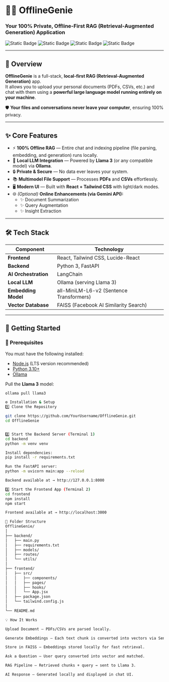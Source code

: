 # 🧞‍♂️ OfflineGenie  
### Your 100% Private, Offline-First RAG (Retrieval-Augmented Generation) Application  

![Static Badge](https://img.shields.io/badge/Built%20With-FastAPI-blue?style=flat-square)
![Static Badge](https://img.shields.io/badge/Frontend-React%20%2B%20Tailwind-green?style=flat-square)
![Static Badge](https://img.shields.io/badge/LLM-Llama%203-orange?style=flat-square)
![Static Badge](https://img.shields.io/badge/License-MIT-lightgrey?style=flat-square)

---

## 🧩 Overview  

**OfflineGenie** is a full-stack, **local-first RAG (Retrieval-Augmented Generation)** app.  
It allows you to upload your personal documents (PDFs, CSVs, etc.) and chat with them using a **powerful large language model running entirely on your machine**.  

🛡️ **Your files and conversations never leave your computer**, ensuring 100% privacy.

---

## ✨ Core Features  

- ⚡ **100% Offline RAG** — Entire chat and indexing pipeline (file parsing, embedding, and generation) runs locally.  
- 🧠 **Local LLM Integration** — Powered by **Llama 3** (or any compatible model) via **Ollama**.  
- 🔒 **Private & Secure** — No data ever leaves your system.  
- 📚 **Multimodel File Support** — Processes **PDFs** and **CSVs** effortlessly.  
- 🖥️ **Modern UI** — Built with **React + Tailwind CSS** with light/dark modes.  
- 🌐 *(Optional)* **Online Enhancements (via Gemini API):**  
  - ✨ Document Summarization  
  - ✨ Query Augmentation  
  - ✨ Insight Extraction  

---

## 🛠️ Tech Stack  

| Component | Technology |
|------------|-------------|
| **Frontend** | React, Tailwind CSS, Lucide-React |
| **Backend** | Python 3, FastAPI |
| **AI Orchestration** | LangChain |
| **Local LLM** | Ollama (serving Llama 3) |
| **Embedding Model** | all-MiniLM-L6-v2 (Sentence Transformers) |
| **Vector Database** | FAISS (Facebook AI Similarity Search) |

---

## 🚀 Getting Started  

### 🧰 Prerequisites  

You must have the following installed:
- [Node.js](https://nodejs.org/) (LTS version recommended)  
- [Python 3.10+](https://www.python.org/downloads/)  
- [Ollama](https://ollama.com)  

Pull the **Llama 3** model:  
```bash
ollama pull llama3

⚙️ Installation & Setup
1️⃣ Clone the Repository

git clone https://github.com/YourUsername/OfflineGenie.git
cd OfflineGenie


2️⃣ Start the Backend Server (Terminal 1)
cd backend
python -m venv venv

Install dependencies:
pip install -r requirements.txt

Run the FastAPI server:
python -m uvicorn main:app --reload

Backend available at → http://127.0.0.1:8000

3️⃣ Start the Frontend App (Terminal 2)
cd frontend
npm install
npm start

Frontend available at → http://localhost:3000

📁 Folder Structure
OfflineGenie/
│
├── backend/
│   ├── main.py
│   ├── requirements.txt
│   ├── models/
│   ├── routes/
│   └── utils/
│
├── frontend/
│   ├── src/
│   │   ├── components/
│   │   ├── pages/
│   │   ├── hooks/
│   │   └── App.jsx
│   ├── package.json
│   └── tailwind.config.js
│
└── README.md

💡 How It Works

Upload Document — PDFs/CSVs are parsed locally.

Generate Embeddings — Each text chunk is converted into vectors via Sentence Transformers.

Store in FAISS — Embeddings stored locally for fast retrieval.

Ask a Question — User query converted into vector and matched.

RAG Pipeline — Retrieved chunks + query → sent to Llama 3.

AI Response — Generated locally and displayed in chat UI.


